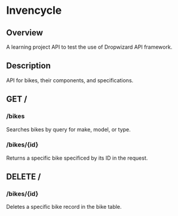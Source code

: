 # Invencycle

## Overview

A learning project API to test the use of Dropwizard API framework.

## Description

API for bikes, their components, and specifications. 

## GET /

### /bikes

Searches bikes by query for make, model, or type.

### /bikes/{id}

Returns a specific bike specificed by its ID in the request.

## DELETE /

### /bikes/{id}

Deletes a specific bike record in the bike table.